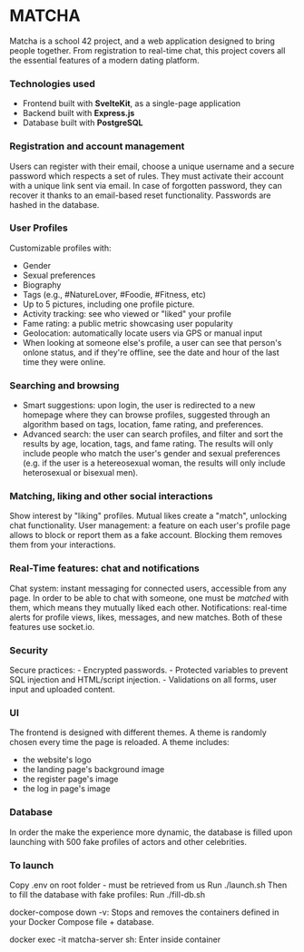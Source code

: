  # MATCHA
Matcha is a school 42 project, and a web application designed to bring people together. From registration to real-time chat, this project covers all the essential features of a modern dating platform.


### Technologies used
- Frontend built with **SvelteKit**, as a single-page application
- Backend built with **Express.js**
- Database built with **PostgreSQL**

### Registration and account management
Users can register with their email, choose a unique username and a secure password which respects a set of rules. They must activate their account with a unique link sent via email.
In case of forgotten password, they can recover it thanks to an email-based reset functionality.
Passwords are hashed in the database.

### User Profiles
Customizable profiles with:
- Gender
- Sexual preferences
- Biography
- Tags (e.g., #NatureLover, #Foodie, #Fitness, etc)
- Up to 5 pictures, including one profile picture.
- Activity tracking: see who viewed or "liked" your profile
- Fame rating: a public metric showcasing user popularity
- Geolocation: automatically locate users via GPS or manual input
- When looking at someone else's profile, a user can see that person's onlone status, and if they're offline, see the date and hour of the last time they were online.

### Searching and browsing
- Smart suggestions: upon login, the user is redirected to a new homepage where they can browse profiles, suggested through an algorithm based on tags, location, fame rating, and preferences.
- Advanced search: the user can search profiles, and filter and sort the results by age, location, tags, and fame rating. The results will only include people who match the user's gender and sexual preferences (e.g. if the user is a hetereosexual woman, the results will only include heterosexual or bisexual men).

### Matching, liking and other social interactions
Show interest by "liking" profiles. Mutual likes create a "match", unlocking chat functionality.
User management: a feature on each user's profile page allows to block or report them as a fake account. Blocking them removes them from your interactions.

### Real-Time features: chat and notifications
Chat system: instant messaging for connected users, accessible from any page. In order to be able to chat with someone, one must be _matched_ with them, which means they mutually liked each other.
Notifications: real-time alerts for profile views, likes, messages, and new matches.
Both of these features use socket.io.

### Security
Secure practices:
    - Encrypted passwords.
    - Protected variables to prevent SQL injection and HTML/script injection.
    - Validations on all forms, user input and uploaded content.

### UI
The frontend is designed with different themes. A theme is randomly chosen every time the page is reloaded. A theme includes:
- the website's logo
- the landing page's background image
- the register page's image
- the log in page's image

### Database
In order the make the experience more dynamic, the database is filled upon launching with 500 fake profiles of actors and other celebrities.

### To launch
Copy .env on root folder - must be retrieved from us
Run ./launch.sh
Then to fill the database with fake profiles:
Run ./fill-db.sh

docker-compose down -v: Stops and removes the containers defined in your Docker Compose file + database.

docker exec -it matcha-server sh: Enter inside container
